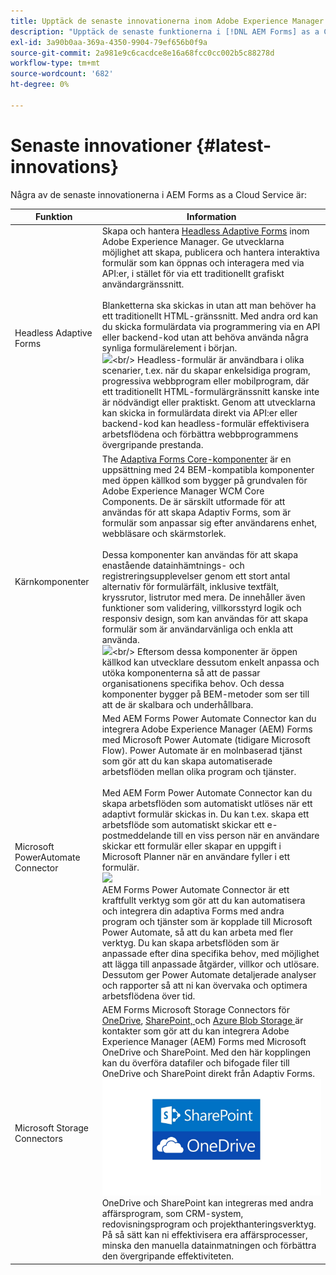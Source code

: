 ```yaml
---
title: Upptäck de senaste innovationerna inom Adobe Experience Manager Forms as a Cloud Service.
description: "Upptäck de senaste funktionerna i [!DNL AEM Forms] as a Cloud Service att skapa, hantera och publicera blanketter och affärsprocesser i enterpriseklass."
exl-id: 3a90b0aa-369a-4350-9904-79ef656b0f9a
source-git-commit: 2a981e9c6cacdce8e16a68fcc0cc002b5c88278d
workflow-type: tm+mt
source-wordcount: '682'
ht-degree: 0%

---
```


<!-- # Introduction to [!DNL AEM Forms] as a Cloud Service {#overview}

Adobe Experience Manager Forms as a Cloud Service offers a cloud-native, Platform as a Service (PaaS) solution for businesses to create, manage, publish, and update complex digital forms while integrating submitted data with back-end processes, business rules, and saving data in an external data store. The service is always current, always available, and always learning.

You can use the service to create and rollout  interactive and engaging digital forms. For example, an organization is looking to digitize their customer enrollment journey. They have multiple data sources with existing customer data, they are looking to pre-populate forms, add e-sign their forms, and archive filled forms as PDF files. Besides, the organization has multiple print forms (PDF forms), they are also looking to convert all of their print forms to digital forms.

The organization can use [!DNL AEM Forms] as a Cloud Service to create digital forms, connect forms to existing data sources, integrate forms with [!DNL Adobe Sign] to add e-signatures to forms, and generate Document of Record (DoR) to archive filled forms as PDF files. The organization can also use the service to convert their existing PDF forms to digital forms. 

An organization can sign up for [!DNL AEM Forms] as a Cloud Service and start using all these features without waiting to buy and set up a local infrastructure. The service also frees the organizations from the cycle of upgrades as it is always up to date and always offers the latest feature.  -->


# Senaste innovationer {#latest-innovations}

Några av de senaste innovationerna i AEM Forms as a Cloud Service är:

| Funktion | Information |
|---|---|
| Headless Adaptive Forms | Skapa och hantera [Headless Adaptive Forms](https://experienceleague.corp.adobe.com/docs/experience-manager-headless-adaptive-forms/using/overview.html) inom Adobe Experience Manager. Ge utvecklarna möjlighet att skapa, publicera och hantera interaktiva formulär som kan öppnas och interagera med via API:er, i stället för via ett traditionellt grafiskt användargränssnitt. <br/> <br/> Blanketterna ska skickas in utan att man behöver ha ett traditionellt HTML-gränssnitt. Med andra ord kan du skicka formulärdata via programmering via en API eller backend-kod utan att behöva använda några synliga formulärelement i början. <br/> ![](https://experienceleague.corp.adobe.com/docs/experience-manager-headless-adaptive-forms/assets/how-headless-adaprive-forms-work.png?)<br/> Headless-formulär är användbara i olika scenarier, t.ex. när du skapar enkelsidiga program, progressiva webbprogram eller mobilprogram, där ett traditionellt HTML-formulärgränssnitt kanske inte är nödvändigt eller praktiskt. Genom att utvecklarna kan skicka in formulärdata direkt via API:er eller backend-kod kan headless-formulär effektivisera arbetsflödena och förbättra webbprogrammens övergripande prestanda. |
| Kärnkomponenter | The [Adaptiva Forms Core-komponenter](https://experienceleague.adobe.com/docs/experience-manager-core-components/using/adaptive-forms/introduction.html#features) är en uppsättning med 24 BEM-kompatibla komponenter med öppen källkod som bygger på grundvalen för Adobe Experience Manager WCM Core Components. De är särskilt utformade för att användas för att skapa Adaptiv Forms, som är formulär som anpassar sig efter användarens enhet, webbläsare och skärmstorlek. <br/> <br/> Dessa komponenter kan användas för att skapa enastående datainhämtnings- och registreringsupplevelser genom ett stort antal alternativ för formulärfält, inklusive textfält, kryssrutor, listrutor med mera. De innehåller även funktioner som validering, villkorsstyrd logik och responsiv design, som kan användas för att skapa formulär som är användarvänliga och enkla att använda. <br/> ![](https://experienceleague.corp.adobe.com/docs/experience-manager-cloud-service/assets/sample-core-components-based-adaptive-form.png?)<br/>  Eftersom dessa komponenter är öppen källkod kan utvecklare dessutom enkelt anpassa och utöka komponenterna så att de passar organisationens specifika behov. Och dessa komponenter bygger på BEM-metoder som ser till att de är skalbara och underhållbara. |
| Microsoft PowerAutomate Connector | Med AEM Forms Power Automate Connector kan du integrera Adobe Experience Manager (AEM) Forms med Microsoft Power Automate (tidigare Microsoft Flow). Power Automate är en molnbaserad tjänst som gör att du kan skapa automatiserade arbetsflöden mellan olika program och tjänster.  <br/> <br/> Med AEM Form Power Automate Connector kan du skapa arbetsflöden som automatiskt utlöses när ett adaptivt formulär skickas in. Du kan t.ex. skapa ett arbetsflöde som automatiskt skickar ett e-postmeddelande till en viss person när en användare skickar ett formulär eller skapar en uppgift i Microsoft Planner när en användare fyller i ett formulär.  <br/> ![](https://powerusers.microsoft.com/t5/image/serverpage/image-id/182924i17C4BEA1C045D731/image-size/large/is-moderation-mode/true?v=1.0&amp;px=999) <br/> AEM Forms Power Automate Connector är ett kraftfullt verktyg som gör att du kan automatisera och integrera din adaptiva Forms med andra program och tjänster som är kopplade till Microsoft Power Automate, så att du kan arbeta med fler verktyg. Du kan skapa arbetsflöden som är anpassade efter dina specifika behov, med möjlighet att lägga till anpassade åtgärder, villkor och utlösare. Dessutom ger Power Automate detaljerade analyser och rapporter så att ni kan övervaka och optimera arbetsflödena över tid. |
| Microsoft Storage Connectors | AEM Forms Microsoft Storage Connectors för <a href="https://experienceleague.corp.adobe.com/docs/experience-manager-cloud-service/content/forms/adaptive-forms-authoring/authoring-adaptive-forms-foundation-components/configure-submit-actions-and-metadata-submission/configuring-submit-actions.html#submit-to-sharedrive">OneDrive</a>, <a href="https://experienceleague.corp.adobe.com/docs/experience-manager-cloud-service/content/forms/adaptive-forms-authoring/authoring-adaptive-forms-foundation-components/configure-submit-actions-and-metadata-submission/configuring-submit-actions.html?#submit-to-sharedrive"> SharePoint, </a> och <a href="https://experienceleague.corp.adobe.com/docs/experience-manager-cloud-service/content/forms/adaptive-forms-authoring/authoring-adaptive-forms-foundation-components/configure-submit-actions-and-metadata-submission/configuring-submit-actions.html?#submit-to-azure-blob-storage"> Azure Blob Storage </a> är kontakter som gör att du kan integrera Adobe Experience Manager (AEM) Forms med Microsoft OneDrive och SharePoint. Med den här kopplingen kan du överföra datafiler och bifogade filer till OneDrive och SharePoint direkt från Adaptiv Forms. <br/> ![](/help/forms/assets/onedrive-and-sharepoint.jpg) <br/>OneDrive och SharePoint kan integreras med andra affärsprogram, som CRM-system, redovisningsprogram och projekthanteringsverktyg. På så sätt kan ni effektivisera era affärsprocesser, minska den manuella datainmatningen och förbättra den övergripande effektiviteten. |


<!-- 

# Key features and capabilities {#key-features}

[!DNL AEM Forms] as a Cloud Service provides several cloud-native capabilities such as a cloud-native architecture, auto-scaling, zero downtime for upgrades, a CDN (Content Delivery Network), cloud-native development environment, and ability to self-Service the environments via Cloud Manager. You can use the service to: 

* [Create Adaptive Forms](creating-adaptive-form.md#strong-create-an-adaptive-form-strong) that automatically render for a user's device and browser.

    ![Adaptive Forms](assets/rule-editor-example.gif)

* [Create pixel-perfect PDF forms](use-forms-designer.md#create-an-adaptive-form) that look almost like paper.

* Use [Automated Forms Conversion service](https://experienceleague.adobe.com/docs/aem-forms-automated-conversion-service/using/introduction.html) to convert a PDF Form to an Adaptive Form. It helps you accelerate digitization and modernization of data capture experiences of your organization.

    ![Automated Forms Conversion service](assets/pdf-to-adaptive-form-gitx50.gif)

* [Create business processes](aem-forms-workflow-step-reference.md#create-form-centric-workflows). For example, You can create and trigger an approval and rejection workflow on submission of an Adaptive Form.

In addition to above [!DNL AEM Forms] as a Cloud Service offers the following features and capabilities:

* An easy-to-use graphical user interface to let business users easily import, manage, preview, and publish forms
* A responsive forms directory with powerful search features using keywords, tags, and metadata
* Dynamic detection of a user's device and location to render the form appropriately across web and mobile channels
* [Integration with Adobe Sign](adobe-sign-integration-adaptive-forms.md) services or Scribble to electronically sign documents containing confidential information
* Ability to [connect the service to various types of data sources](data-integration.md#create-an-adaptive-form) to send and retrieve data. The service supports sending and retrieving data from RESTful web services, SOAP-based web services, and OData enabled services.
* Integration with AEM Sites. It allows to embed an adaptive form in an AEM Sites page. You can also integrate an adaptive form to any webpage. 
* Ability to create a Document of Record (DoR) to keep a record of the information that you provide and submit in an Adaptive Form so that you can refer to it later. A DoR is a PDF version of a form. It includes both a template and data. The service provides a default DoR template and tools to develop a custom template.
* Ability to create Adaptive Forms to produce schema-compliant data. It helps you submit captured data to existing processes and data sources without any or minimal modifications.
* Ability to create a prefill service to fill a form with existing customer data based on a criteria. It helps fasten the form filling process and reduce the abandon rate.


<!-- 

## Enterprise-class forms {#enterprise-class-forms}

You can create enterprise class forms (Adaptive Forms) and deliver beautiful, interactive, responsive, and personalized experiences to your customers. These forms change behavior and appearance based on the underlying device. You can also use themes and templates with Adaptive Forms to mandate a uniform structure and appearance for all the forms of an organization or a department.

![Creating custom patterns for fields in CrxDe](assets/adaptive-form.png)

## Automatic conversion of PDF forms to Adaptive Forms {#automatic-conversion-of-pdf-forms-to-adaptive-forms}

You can use Automated Forms Conversion service to convert a PDF Form to an Adaptive Form. It helps you accelerate digitization and modernization of data capture experiences of your organization.

![Creating custom patterns for fields in CrxDe](assets/pdf-to-adaptive-form-gitx50.gif)

## Data Integration {#data-integration}

You can connect the service to various types of data sources to send and retrieve data. The service supports sending and retrieving data from RESTful web services, SOAP-based web services, and OData enabled services.

![Build dynamism and interactivity to Adaptive Forms](assets/rule-editor-example.gif)

## Integration with [!DNL Adobe Sign] {#integration-with-adobe-sign}

 You can integrate the service with [!DNL Adobe Sign] and add [!DNL Adobe Sign] fields to an Adaptive Form. It allows your users to e-sign an Adaptive Form and use [!DNL Adobe Sign] with AEM Workflows. You can use AEM Workflows to develop a business logic and send forms and documents to recipients for signatures based on the business logic.

![Creating custom patterns for fields in CrxDe](assets/adobe-sign.png)


## Integration with [!DNL AEM Sites] {#integration-with-aem-sites}

You can embed an adaptive form in an AEM Sites or an external webpage. The service provides a component out of the box to integrate an adaptive forms to an AEM Sites page.

![integrate an adaptive forms to an AEM Sites page](assets/integrate.png)

## Business Processes Automation {#bpa}

You can use AEM Workflows to create business processes and automate operations. For example, You can create and trigger an approval and rejection workflow on submission of an Adaptive Form. 

![Create and trigger an approval and rejection workflow](assets/workflow.png)

## Document of Record {#dor}

You can create a Document of Record (DoR) to keep a record of the information that you provide and submit in an Adaptive Form so that you can refer to it later. A DoR is a PDF version of a form. It includes both a template and data. The service provides a default DoR template and tools to develop a custom template.

![Build dynamism and interactivity to Adaptive Forms](assets/designer.png)

## Rule editor {#rule-editor}

Rule editor empowers you to build dynamism and interactivity to Adaptive Forms. These rules define actions to trigger on form objects based on preset conditions, user inputs, and user actions on the form. It helps  streamline the form filling experience while ensuring accuracy and speed.
  
![Creating custom patterns for fields in CrxDe](assets/form-data-model.png)


## WYSIWYG editors {#wysiwyg-editor} 

The service provides several WYSIWYG editors: Adaptive Forms editor, Theme editor, and Template editor. These help you create and edit forms and related assets in WYSIWYG manner. The editors also provide out-of-the-box options to simulate views for popular mobile devices, tablets, and desktop screen configurations.

![Creating custom patterns for fields in CrxDe](assets/emulators.png)

## Schema-compliant data {#schema-complaint-data}

You can create Adaptive Forms to produce schema-compliant data. It helps you submit captured data to existing processes and data sources without any or minimal modifications.

![Build dynamism and interactivity to Adaptive Forms](assets/display-validation-error.gif)

## Prefill a form

You can create a prefill service to fill a form with existing customer data based on a criteria. It helps fasten the form filling process and reduce the abandon rate.

## Submit Actions

A Submit Action allows you to persist and process captured data. The service provides several Submit Actions out-of-the-box. You can use these Submit Actions to send submitted data to a REST endpoint, database, or an AEM Workflow. You can also email submitted data along with attachments and Document of Record(DoR). You can also develop a custom Submit Action to perform an action specific to your business.

* **Emulators:** You can view an Adaptive Form in an in-built emulator. It helps you simulate how an Adaptive Form appears on different devices to an end user. It provides out-of-the-box options to simulate views for popular mobile devices, tablets, and desktop screen configurations. 

In addition to standard [!DNL AEM Forms] features, [!DNL AEM Forms] as a Cloud Service provides several cloud-native capabilities such as a cloud-native architecture, auto-scaling, zero downtime for upgrades, a CDN (Content Delivery Network), cloud-native development environment, and ability to self-Service the environments via Cloud Manager. -->
